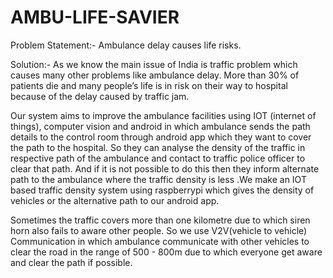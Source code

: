 # AMBU-LIFE-SAVIER
Problem Statement:- Ambulance delay causes life risks.

Solution:- As we know the main issue of India is traffic problem which causes many other problems like ambulance delay. More than 30% of patients die and many people’s life is in risk  on their way to hospital because of the delay caused by  traffic jam.

   Our  system aims to improve the ambulance facilities using IOT (internet of things), computer vision and android in which ambulance sends the path details to the control room through android app which they want to cover the path to the hospital. So they can analyse the density of the traffic in respective path of the ambulance and contact to traffic police officer to clear that path. And if it is not possible to do this then they inform alternate path to the ambulance where the traffic density is less .We make an IOT based traffic density system using raspberrypi  which gives the density of vehicles or the alternative path to our android app.
       
   Sometimes the traffic covers more than one kilometre due to which siren horn also fails to aware other people. So we use V2V(vehicle to vehicle) Communication in which ambulance communicate with other vehicles to clear the road in the range of 500 - 800m due to which everyone get aware and clear the path if possible.

